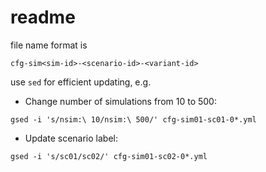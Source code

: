 # readme

file name format is 

`cfg-sim<sim-id>-<scenario-id>-<variant-id>`

use `sed` for efficient updating, e.g. 


+ Change number of simulations from 10 to 500:

`gsed -i 's/nsim:\ 10/nsim:\ 500/' cfg-sim01-sc01-0*.yml`

+ Update scenario label:

`gsed -i 's/sc01/sc02/' cfg-sim01-sc02-0*.yml`